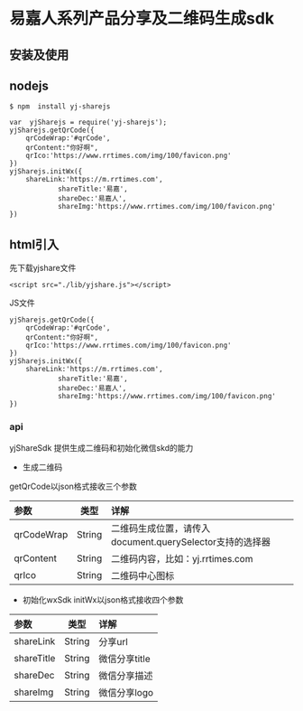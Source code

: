 #  易嘉人系列产品分享及二维码生成sdk

## 安装及使用
##  nodejs

```
$ npm  install yj-sharejs
```

```
var  yjSharejs = require('yj-sharejs');
yjSharejs.getQrCode({
	qrCodeWrap:'#qrCode',
	qrContent:"你好啊",
	qrIco:'https://www.rrtimes.com/img/100/favicon.png'
})
yjSharejs.initWx({
	shareLink:'https://m.rrtimes.com',
        	shareTitle:'易嘉',
        	shareDec:'易嘉人',
        	shareImg:'https://www.rrtimes.com/img/100/favicon.png'
})
```

## html引入

先下载yjshare文件

```
<script src="./lib/yjshare.js"></script>
```

JS文件
```
yjSharejs.getQrCode({
	qrCodeWrap:'#qrCode',
	qrContent:"你好啊",
	qrIco:'https://www.rrtimes.com/img/100/favicon.png'
})
yjSharejs.initWx({
	shareLink:'https://m.rrtimes.com',
        	shareTitle:'易嘉',
        	shareDec:'易嘉人',
        	shareImg:'https://www.rrtimes.com/img/100/favicon.png'
})
```
### api
yjShareSdk 提供生成二维码和初始化微信skd的能力

* 生成二维码

getQrCode以json格式接收三个参数

|参数|类型|详解|
|:-|:-:|:-|
|qrCodeWrap|String|二维码生成位置，请传入document.querySelector支持的选择器|
|qrContent|String|二维码内容，比如：yj.rrtimes.com|
|qrIco|String|二维码中心图标|

* 初始化wxSdk
initWx以json格式接收四个参数

|参数|类型|详解|
|:-|:-:|:-|
|shareLink|String|分享url|
|shareTitle|String|微信分享title|
|shareDec|String|微信分享描述|
|shareImg|String|微信分享logo|
